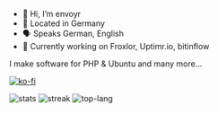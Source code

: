 - 👋 Hi, I’m envoyr
- 🏡 Located in Germany
- 🗣️ Speaks German, English
- 🧰 Currently working on Froxlor, Uptimr.io, bitinflow

I make software for PHP & Ubuntu and many more...

[![ko-fi](https://www.ko-fi.com/img/githubbutton_sm.svg)](https://ko-fi.com/envoyr)

![stats](https://github-readme-stats.vercel.app/api?username=envoyr&theme=default&show_icons=true&hide_border=true&count_private=true)
![streak](https://github-readme-streak-stats.herokuapp.com/?user=envoyr&theme=default&hide_border=true)
![top-lang](https://github-readme-stats.vercel.app/api/top-langs/?username=envoyr&theme=default&show_icons=true&hide_border=true&layout=compact)
